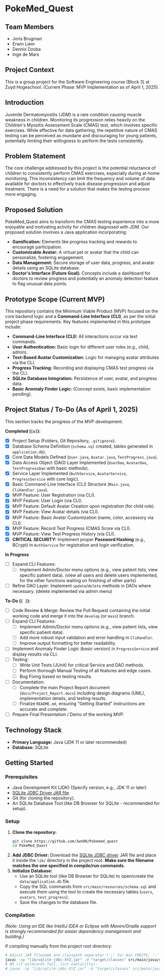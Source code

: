 # PokeMed_Quest

## Team Members

* Joris Brugman
* Erwin Liem
* Dennis Dzoba
* Inge de Mars

## Project Context

This is a group project for the Software Engineering course (Block 3) at Zuyd Hogeschool. (Current Phase: MVP Implementation as of April 1, 2025).

## Introduction

Juvenile Dermatomyositis (JDM) is a rare condition causing muscle weakness in children. Monitoring its progression relies heavily on the Children's Myositis Assessment Scale (CMAS) test, which involves specific exercises. While effective for data gathering, the repetitive nature of CMAS testing can be perceived as mundane and discouraging for young patients, potentially limiting their willingness to perform the tests consistently.

## Problem Statement

The core challenge addressed by this project is the potential reluctance of children to consistently perform CMAS exercises, especially during at-home monitoring. This inconsistency can limit the frequency and volume of data available for doctors to effectively track disease progression and adjust treatment. There is a need for a solution that makes the testing process more engaging.

## Proposed Solution

PokeMed_Quest aims to transform the CMAS testing experience into a more enjoyable and motivating activity for children diagnosed with JDM. Our proposed solution involves a Java application incorporating:

* **Gamification:** Elements like progress tracking and rewards to encourage participation.
* **Customizable Avatar:** A virtual pet or avatar that the child can personalize, fostering engagement.
* **Data Management:** Secure storage of user data, progress, and avatar details using an SQLite database.
* **Doctor's Interface (Future Goal):** Concepts include a dashboard for doctors to review progress and potentially an anomaly detection feature to flag unusual data points.

## Prototype Scope (Current MVP)

This repository contains the Minimum Viable Product (MVP) focused on the core backend logic and a **Command-Line Interface (CLI)**, as per the initial project phase requirements. Key features implemented in this prototype include:

* **Command-Line Interface (CLI):** All interactions occur via text commands.
* **User Authentication:** Basic login for different user roles (e.g., child, admin).
* **Text-Based Avatar Customization:** Logic for managing avatar attributes via the CLI.
* **Progress Tracking:** Recording and displaying CMAS test progress via the CLI.
* **SQLite Database Integration:** Persistence of user, avatar, and progress data.
* **Basic Anomaly Finder Logic:** (Concept exists, basic implementation pending).

## Project Status / To-Do (As of April 1, 2025)

This section tracks the progress of the MVP development.

**Completed (`[x]`):**

* [x] Project Setup (Folders, Git Repository, `.gitignore`).
* [x] Database Schema Definition (`schema.sql` created, tables generated in `application.db`).
* [x] Core Data Models Defined (`User.java`, `Avatar.java`, `TestProgress.java`).
* [x] Data Access Object (DAO) Layer Implemented (`UserDao`, `AvatarDao`, `TestProgressDao` with basic methods).
* [x] Service Layer Implemented (`AuthService`, `AvatarService`, `ProgressService` with core logic).
* [x] Basic Command-Line Interface (CLI) Structure (`Main.java`, `CliHandler.java`).
* [x] MVP Feature: User Registration (via CLI).
* [x] MVP Feature: User Login (via CLI).
* [x] MVP Feature: Default Avatar Creation upon registration (for child role).
* [x] MVP Feature: View Avatar details (via CLI).
* [x] MVP Feature: Basic Avatar Customization (name, color, accessory via CLI).
* [x] MVP Feature: Record Test Progress (CMAS Score via CLI).
* [x] MVP Feature: View Test Progress History (via CLI).
* [X] **CRITICAL SECURITY:** Implement proper **Password Hashing** (e.g., BCrypt) in `AuthService` for registration and login verification.

**In Progress**
* [ ] Expand CLI Features:
    * [ ] Implement Admin/Doctor menu options (e.g., view patient lists, view specific patient data). (view all users and delete users implemented, for the other functions waiting on finishing of other parts)
* [ ] Refine DAO Layer: Implement `update`/`delete` methods in DAOs where necessary. (delete implemented via admin menu)

**To-Do (`[ ]`):**
* [ ] Code Review & Merge: Review the Pull Request containing the initial working code and merge it into the `develop` (or `main`) branch.
* [ ] Expand CLI Features:
    * [ ] Implement Admin/Doctor menu options (e.g., view patient lists, view specific patient data).
    * [ ] Add more robust input validation and error handling in `CliHandler`.
    * [ ] Improve output formatting for better readability.
* [ ] Implement Anomaly Finder Logic (basic version) in `ProgressService` and display results via CLI.
* [ ] Testing:
    * [ ] Write Unit Tests (JUnit) for critical Service and DAO methods.
    * [ ] Perform thorough Manual Testing of all features and edge cases.
    * [ ] Bug Fixing based on testing results.
* [ ] Documentation:
    * [ ] Complete the main Project Report document (`docs/Project_Report.docx`) including design diagrams (UML), implementation details, and testing results.
    * [ ] Finalize `README.md`, ensuring "Getting Started" instructions are accurate and complete.
* [ ] Prepare Final Presentation / Demo of the working MVP.

## Technology Stack

* **Primary Language:** Java (JDK 11 or later recommended)
* **Database:** SQLite

## Getting Started

### Prerequisites

* Java Development Kit (JDK) (Specify version, e.g., JDK 11 or later)
* [SQLite JDBC Driver JAR file](https://github.com/xerial/sqlite-jdbc/releases).
* Git (for cloning the repository).
* An SQLite Database Tool (like DB Browser for SQLite - recommended for setup).

### Setup

1.  **Clone the repository:**
    ```bash
    git clone https://github.com/3wn00/Pokemed_quest
    cd PokeMed_Quest
    ```
2.  **Add JDBC Driver:** Download the [SQLite JDBC driver](https://github.com/xerial/sqlite-jdbc/releases) JAR file and place it inside the `lib/` directory in the project root. **Make sure the filename matches the one specified in compile/run commands.**
3.  **Initialize Database:**
    * Use an SQLite tool (like DB Browser for SQLite) to open/create the `data/application.db` file.
    * Copy the SQL commands from `src/main/resources/schema.sql` and execute them using the tool to create the necessary tables (`users`, `avatars`, `test_progress`).
    * Save the changes to the database file.

### Compilation

*(Note: Using an IDE like IntelliJ IDEA or Eclipse with Maven/Gradle support is strongly recommended for easier dependency management and building.)*

If compiling manually from the project root directory:
```bash
# Adjust JAR filename and classpath separator (';' for Win CMD/PS, ':' for Bash/WSL/Mac)
javac -cp "lib/sqlite-jdbc-XYZ.jar" -d "target/classes" src/main/java/com/pokemedquest/*.java src/main/java/com/pokemedquest/*/*.java
# OR (if wildcards fail, list explicitly):
# javac -cp "lib/sqlite-jdbc-XYZ.jar" -d "target/classes" src/main/java/com/pokemedquest/Main.java src/main/java/com/pokemedquest/model/*.java src/main/java/com/pokemedquest/dao/*.java src/main/java/com/pokemedquest/service/*.java src/main/java/com/pokemedquest/cli/*.java src/main/java/com/pokemedquest/util/*.java
